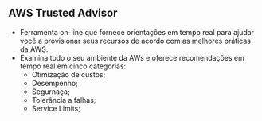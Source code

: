 ## AWS Trusted Advisor

- Ferramenta on-line que fornece orientações em tempo real para ajudar você a provisionar seus recursos de acordo com as melhores práticas da AWS.
- Examina todo o seu ambiente da AWs e oferece recomendações em tempo real em cinco categorias:
    - Otimização de custos;
    - Desempenho;
    - Segurnaça;
    - Tolerância a falhas;
    - Service Limits;

## 